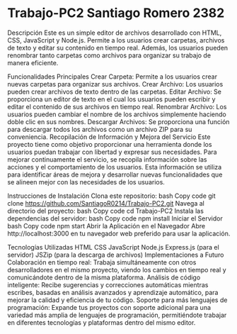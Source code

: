 # Trabajo-PC2 Santiago Romero 2382

Descripción
Este es un simple editor de archivos desarrollado con HTML, CSS, JavaScript y Node.js. Permite a los usuarios crear carpetas, archivos de texto y editar su contenido en tiempo real. Además, los usuarios pueden renombrar tanto carpetas como archivos para organizar su trabajo de manera eficiente.

Funcionalidades Principales
Crear Carpeta: Permite a los usuarios crear nuevas carpetas para organizar sus archivos.
Crear Archivo: Los usuarios pueden crear archivos de texto dentro de las carpetas.
Editar Archivo: Se proporciona un editor de texto en el cual los usuarios pueden escribir y editar el contenido de sus archivos en tiempo real.
Renombrar Archivo: Los usuarios pueden cambiar el nombre de los archivos simplemente haciendo doble clic en sus nombres.
Descargar Archivos: Se proporciona una función para descargar todos los archivos como un archivo ZIP para su conveniencia.
Recopilación de Información y Mejora del Servicio
Este proyecto tiene como objetivo proporcionar una herramienta donde los usuarios puedan trabajar con libertad y expresar sus necesidades. Para mejorar continuamente el servicio, se recopila información sobre las acciones y el comportamiento de los usuarios. Esta información se utiliza para identificar áreas de mejora y desarrollar nuevas funcionalidades que se alineen mejor con las necesidades de los usuarios.

Instrucciones de Instalación
Clona este repositorio:
bash
Copy code
git clone https://github.com/SantiagoR0214/Trabajo-PC2.git
Navega al directorio del proyecto:
bash
Copy code
cd Trabajo-PC2
Instala las dependencias del servidor:
bash
Copy code
npm install
Iniciar el Servidor
bash
Copy code
npm start
Abrir la Aplicación en el Navegador
Abre http://localhost:3000 en tu navegador web preferido para usar la aplicación.

Tecnologías Utilizadas
HTML
CSS
JavaScript
Node.js
Express.js (para el servidor)
JSZip (para la descarga de archivos)
Implementaciones a Futuro
Colaboración en tiempo real: Trabaja simultáneamente con otros desarrolladores en el mismo proyecto, viendo los cambios en tiempo real y comunicándote dentro de la misma plataforma.
Análisis de código inteligente: Recibe sugerencias y correcciones automáticas mientras escribes, basadas en análisis avanzados y aprendizaje automático, para mejorar la calidad y eficiencia de tu código.
Soporte para más lenguajes de programación: Expande tus proyectos con soporte adicional para una variedad más amplia de lenguajes de programación, permitiéndote trabajar en diferentes tecnologías y plataformas dentro del mismo editor.
